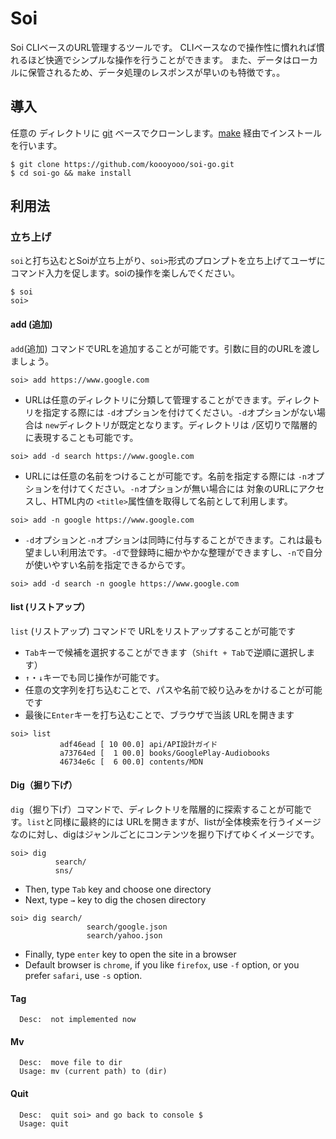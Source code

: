 
# Soi
Soi CLIベースのURL管理するツールです。 CLIベースなので操作性に慣れれば慣れるほど快適でシンプルな操作を行うことができます。
また、データはローカルに保管されるため、データ処理のレスポンスが早いのも特徴です。。

## 導入
任意の ディレクトリに [git](https://git-scm.com/) ベースでクローンします。[make](https://www.gnu.org/software/make/) 経由でインストールを行います。
```
$ git clone https://github.com/koooyooo/soi-go.git
$ cd soi-go && make install
```

## 利用法
### 立ち上げ
`soi`と打ち込むとSoiが立ち上がり、`soi>`形式のプロンプトを立ち上げてユーザにコマンド入力を促します。soiの操作を楽しんでください。

```
$ soi
soi> 
```

#### add (追加)
`add`(追加) コマンドでURLを追加することが可能です。引数に目的のURLを渡しましょう。
```
soi> add https://www.google.com
```

- URLは任意のディレクトリに分類して管理することができます。ディレクトリを指定する際には `-d`オプションを付けてください。`-d`オプションがない場合は `new`ディレクトリが既定となります。ディレクトリは `/`区切りで階層的に表現することも可能です。
```
soi> add -d search https://www.google.com
```

- URLには任意の名前をつけることが可能です。名前を指定する際には `-n`オプションを付けてください。`-n`オプションが無い場合には 対象のURLにアクセスし、HTML内の `<title>`属性値を取得して名前として利用します。
```
soi> add -n google https://www.google.com
```

- `-d`オプションと`-n`オプションは同時に付与することができます。これは最も望ましい利用法です。`-d`で登録時に細かやかな整理ができますし、`-n`で自分が使いやすい名前を指定できるからです。
```
soi> add -d search -n google https://www.google.com
```

#### list (リストアップ）
`list` (リストアップ) コマンドで URLをリストアップすることが可能です

- `Tab`キーで候補を選択することができます（`Shift + Tab`で逆順に選択します）
- `↑`・`↓`キーでも同じ操作が可能です。
- 任意の文字列を打ち込むことで、パスや名前で絞り込みをかけることが可能です
- 最後に`Enter`キーを打ち込むことで、ブラウザで当該 URLを開きます
```
soi> list 
           adf46ead [ 10 00.0] api/API設計ガイド                                
           a73764ed [  1 00.0] books/GooglePlay-Audiobooks                      
           46734e6c [  6 00.0] contents/MDN                                     
```

#### Dig（掘り下げ）
`dig`（掘り下げ）コマンドで、ディレクトリを階層的に探索することが可能です。`list`と同様に最終的には URLを開きますが、listが全体検索を行うイメージなのに対し、digはジャンルごとにコンテンツを掘り下げてゆくイメージです。

```
soi> dig
          search/
          sns/
```
- Then, type `Tab` key and choose one directory
- Next, type `→` key to dig the chosen directory
```
soi> dig search/
                 search/google.json
                 search/yahoo.json
``` 
- Finally, type `enter` key to open the site in a browser
- Default browser is `chrome`, if you like `firefox`, use `-f` option, or you prefer `safari`, use `-s` option.


#### Tag              
```
  Desc:  not implemented now
```

#### Mv
```
  Desc:  move file to dir 
  Usage: mv (current path) to (dir)
```

#### Quit
```
  Desc:  quit soi> and go back to console $
  Usage: quit
```
